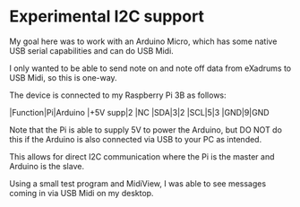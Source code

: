 # Experimental I2C support

My goal here was to work with an Arduino Micro, which has some native USB serial capabilities and can do USB Midi.

I only wanted to be able to send note on and note off data from eXadrums to USB Midi, so this is one-way.

The device is connected to my Raspberry Pi 3B as follows:

|Function|Pi|Arduino
|+5V supp|2 |NC
|SDA|3|2
|SCL|5|3
|GND|9|GND

Note that the Pi is able to supply 5V to power the Arduino, but DO NOT do this if the Arduino is also connected via USB to your PC as intended.

This allows for direct I2C communication where the Pi is the master and Arduino is the slave.

Using a small test program and MidiView, I was able to see messages coming in via USB Midi on my desktop.

